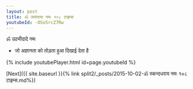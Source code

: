 ```yaml
---
layout: post
title: ॐ जयंताया नमः १०८ टाइम्स
youtubeId: -OSo5rcZ7Rw
---
```

 
 
 ॐ उठभीदादे नमः  
 
 -  जो अज्ञानता को तोड़ता हुआ दिखाई देता है 
 
  
 
  
 
 
 
 
 
 


{% include youtubePlayer.html id=page.youtubeId %}
 
[Next]({{ site.baseurl }}{% link  split2/_posts/2015-10-02-ॐ स्कन्दधराय नमः १०८ टाइम्स.md%})
 

